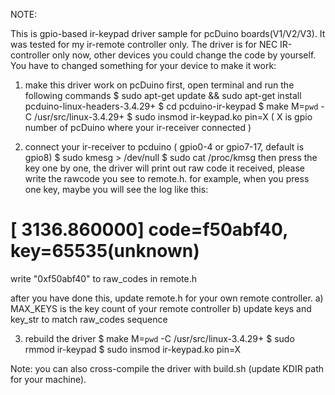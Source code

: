 NOTE:

This is gpio-based ir-keypad driver sample for pcDuino boards(V1/V2/V3).
It was tested for my ir-remote controller only.
The driver is for NEC IR-controller only now, other devices you could change the code by yourself.
You have to changed something for your device to make it work:

1) make this driver work on pcDuino first, open terminal and run the following commands
$ sudo apt-get update && sudo apt-get install pcduino-linux-headers-3.4.29+
$ cd pcduino-ir-keypad
$ make M=`pwd` -C /usr/src/linux-3.4.29+
$ sudo insmod ir-keypad.ko pin=X 
( X is gpio number of pcDuino where your ir-receiver connected )

2) connect your ir-receiver to pcduino ( gpio0-4 or gpio7-17, default is gpio8)
$ sudo kmesg > /dev/null
$ sudo cat /proc/kmsg
then press the key one by one, the driver will print out raw code it received,
please write the rawcode you see to remote.h.
for example, when you press one key, maybe you will see the log like this:
# [ 3136.860000] code=f50abf40, key=65535(unknown)
write "0xf50abf40" to raw_codes in remote.h

after you have done this, update remote.h for your own remote controller.
a) MAX_KEYS is the key count of your remote controller
b) update keys and key_str to match raw_codes sequence

3) rebuild the driver 
$ make M=`pwd` -C /usr/src/linux-3.4.29+
$ sudo rmmod ir-keypad
$ sudo insmod ir-keypad.ko pin=X


Note:
  you can also cross-compile the driver with build.sh (update KDIR path for your machine).

